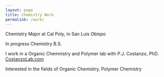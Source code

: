 ```yaml
---
layout: page
title: Chemistry Work
permalink: /work/
---
```

Chemistry Major at Cal Poly, in San Luis Obispo

In progress Chemistry B.S.

I work in a Organic Chemnistry and Polymer lab with P.J. Costanzo, PhD. [CostanzoLab.com](https://costanzolab.com/)

Interested in the fields of Organic Chemistry, Polymer Chemistry

